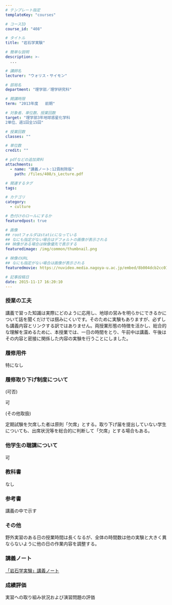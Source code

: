 ```yaml
---
# テンプレート指定
templateKey: "courses"

# コースID
course_id: "408"

# タイトル
title: "岩石学実験"

# 簡単な説明
description: >-
  ...

# 講師名
lecturer: "ウォリス・サイモン"

# 部局名
department: "理学部／理学研究科"

# 開講時限
term: "2013年度	前期"

# 対象者、単位数、授業回数
target: "理学部3年地球惑星化学科
2単位、週1回全15回"

# 授業回数
classes: ""

# 単位数
credit: ""

# pdfなどの追加資料
attachments: 
  - name: "講義ノート:12頁削除版" 
    path: /files/408/s_Lecture.pdf

# 関連するタグ
tags:

# カテゴリ
category:
  - culture

# 色付けのロールにするか
featuredpost: true

# 画像
## rootフォルダはstaticになっている
## なにも指定がない場合はデフォルトの画像が表示される
## 映像がある場合は映像優先で表示する
featuredimage: /img/common/thumbnail.png

# 映像のURL
## なにも指定がない場合は画像が表示される
featuredmovie: https://nuvideo.media.nagoya-u.ac.jp/embed/8b004dcb2cc01339ec07f4d2e9e4f74b15952494

# 記事投稿日
date: 2015-11-17 16:20:10
---
```


### 授業の工夫


講義で習った知識は実際にどのように応用し、地球の営みを明らかにできるかについて話を聞くだけでは掴みにくいです。そのために実験もありますが、必ずしも講義内容とリンクする訳ではありません。両授業形態の特徴を活かし、総合的な理解を深めるために、本授業では、一日の時間をとり、午前中は講義、午後はその内容と密接に関係した内容の実験を行うことにしました。


### 履修用件


特になし


### 履修取り下げ制度について


(可否)


可

(その他取扱)


定期試験を欠席した者は原則「欠席」とする。取り下げ届を提出していない学生についても、出席状況等を総合的に判断して「欠席」とする場合もある。


### 他学生の聴講について


可


### 教科書


なし


### 参考書


講義の中で示す


### その他


野外実習のある日の授業時間は長くなるが、全体の時間数は他の実験と大きく異ならないように他の日の作業内容を調整する。


### 講義ノート


[「岩石学実験」講義ノート](/files/408/s_Lecture.pdf) 


### 成績評価


実習への取り組み状況および演習問題の評価
